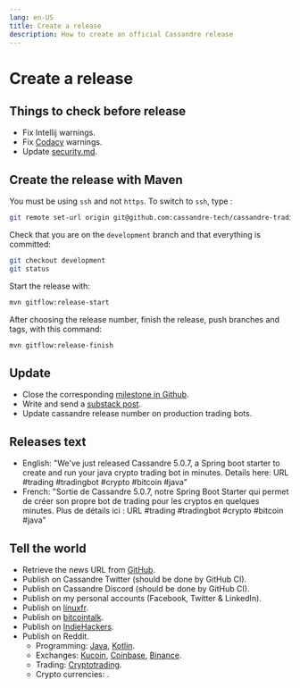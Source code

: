 ```yaml
---
lang: en-US
title: Create a release
description: How to create an official Cassandre release
---
```

# Create a release

## Things to check before release
* Fix Intellij warnings.
* Fix [Codacy](https://app.codacy.com/gh/cassandre-tech/cassandre-trading-bot/issues) warnings.
* Update [security.md](https://github.com/cassandre-tech/cassandre-trading-bot/blob/development/SECURITY.md).

## Create the release with Maven
You must be using `ssh` and not `https`. To switch to `ssh`, type : 
```bash
git remote set-url origin git@github.com:cassandre-tech/cassandre-trading-bot.git
```

Check that you are on the `development` branch and that everything is committed:
```bash
git checkout development
git status
```

Start the release with:
```bash
mvn gitflow:release-start
```

After choosing the release number, finish the release, push branches and tags, with this command:
```bash
mvn gitflow:release-finish
```

## Update
* Close the corresponding [milestone in Github](https://github.com/cassandre-tech/cassandre-trading-bot/milestones?direction=asc&sort=due_date&state=open).
* Write and send a [substack post](https://cassandre.substack.com/publish?utm_source=menu).
* Update cassandre release number on production trading bots.

## Releases text
* English: "We've just released Cassandre 5.0.7, a Spring boot starter to create and run your java crypto trading bot in minutes. Details here: URL #trading #tradingbot #crypto #bitcoin #java"
* French: "Sortie de Cassandre 5.0.7, notre Spring Boot Starter qui permet de créer son propre bot de trading pour les cryptos en quelques minutes. Plus de détails ici : URL #trading #tradingbot #crypto #bitcoin #java"

## Tell the world
* Retrieve the news URL from [GitHub](https://github.com/cassandre-tech/cassandre-trading-bot/releases).
* Publish on Cassandre Twitter (should be done by GitHub CI).
* Publish on Cassandre Discord (should be done by GitHub CI).
* Publish on my personal accounts (Facebook, Twitter & LinkedIn).
* Publish on [linuxfr](https://linuxfr.org/).
* Publish on [bitcointalk](https://bitcointalk.org/index.php?board=8.0).
* Publish on [IndieHackers](https://www.indiehackers.com/new-post).
* Publish on Reddit.
  * Programming: [Java](https://www.reddit.com/r/java/), [Kotlin](https://www.reddit.com/r/Kotlin/).
  * Exchanges: [Kucoin](https://www.reddit.com/r/kucoin/), [Coinbase](https://www.reddit.com/r/CoinBase/), [Binance](https://www.reddit.com/r/binance/).
  * Trading: [Cryptotrading](https://www.reddit.com/r/cryptotrading/).
  * Crypto currencies: .